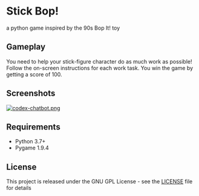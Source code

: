 # Stick Bop!
a python game inspired by the 90s Bop It! toy

## Gameplay
You need to help your stick-figure character do as much work as possible!
Follow the on-screen instructions for each work task.
You win the game by getting a score of 100.

## Screenshots
[![codex-chatbot.png](https://i.imgur.com/aaHo2h2.png)](https://imgur.com/aaHo2h2)

## Requirements
* Python 3.7+
* Pygame 1.9.4

## License
This project is released under the GNU GPL License - see the [LICENSE](LICENSE) file for details